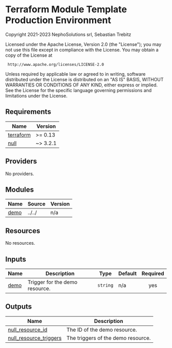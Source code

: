 # Terraform Module Template Production Environment

Copyright 2021-2023 NephoSolutions srl, Sebastian Trebitz

Licensed under the Apache License, Version 2.0 (the "License");
you may not use this file except in compliance with the License.
You may obtain a copy of the License at

     http://www.apache.org/licenses/LICENSE-2.0

Unless required by applicable law or agreed to in writing, software
distributed under the License is distributed on an "AS IS" BASIS,
WITHOUT WARRANTIES OR CONDITIONS OF ANY KIND, either express or implied.
See the License for the specific language governing permissions and
limitations under the License.

<!-- BEGINNING OF PRE-COMMIT-TERRAFORM DOCS HOOK -->
## Requirements

| Name | Version |
|------|---------|
| <a name="requirement_terraform"></a> [terraform](#requirement\_terraform) | >= 0.13 |
| <a name="requirement_null"></a> [null](#requirement\_null) | ~> 3.2.1 |

## Providers

No providers.

## Modules

| Name | Source | Version |
|------|--------|---------|
| <a name="module_demo"></a> [demo](#module\_demo) | ../../ | n/a |

## Resources

No resources.

## Inputs

| Name | Description | Type | Default | Required |
|------|-------------|------|---------|:--------:|
| <a name="input_demo"></a> [demo](#input\_demo) | Trigger for the demo resource. | `string` | n/a | yes |

## Outputs

| Name | Description |
|------|-------------|
| <a name="output_null_resource_id"></a> [null\_resource\_id](#output\_null\_resource\_id) | The ID of the demo resource. |
| <a name="output_null_resource_triggers"></a> [null\_resource\_triggers](#output\_null\_resource\_triggers) | The triggers of the demo resource. |
<!-- END OF PRE-COMMIT-TERRAFORM DOCS HOOK -->
